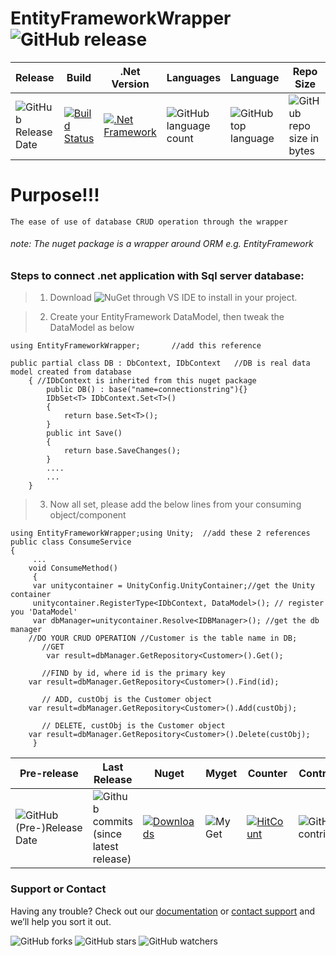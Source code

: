 # EntityFrameworkWrapper ![GitHub release](https://img.shields.io/github/release/ajeetx/EntityFrameworkWrapper.svg?style=for-the-badge)

	
| Release | Build | .Net Version | Languages | Language | Repo Size  |
| ---     | ---   | ---          | ---        | ---      | ---        | 
|![GitHub Release Date](https://img.shields.io/github/release-date/ajeetx/EntityFrameworkWrapper.svg?style=plastic)|[![Build Status](https://travis-ci.org/AJEETX/EntityFrameworkWrapper.png?branch=master&style=for-the-badge)](https://travis-ci.org/AJEETX/EntityFrameworkWrapper) | [![.Net Framework](https://img.shields.io/badge/DotNet-4.6.1-blue.svg?style=plastic)](https://www.microsoft.com/en-au/download/details.aspx?id=49981) | ![GitHub language count](https://img.shields.io/github/languages/count/ajeetx/EntityFrameworkWrapper.svg?style=plastic)| ![GitHub top language](https://img.shields.io/github/languages/top/ajeetx/EntityFrameworkWrapper.svg) |![GitHub repo size in bytes](https://img.shields.io/github/repo-size/ajeetx/EntityFrameworkWrapper.svg) 


# Purpose!!! 
```
The ease of use of database CRUD operation through the wrapper
```
###### note: The nuget package is a wrapper around ORM e.g. EntityFramework
### Steps to connect .net application with Sql server database:

 
 >  1. Download ![NuGet](https://img.shields.io/nuget/v/Generic.Repository.EntityFramework.svg)  through VS IDE  to install in your project.

>   2. Create your EntityFramework DataModel, then tweak the DataModel as below
```
using EntityFrameworkWrapper;       //add this reference

public partial class DB : DbContext, IDbContext   //DB is real data model created from database
    { //IDbContext is inherited from this nuget package
        public DB() : base("name=connectionstring"){} 
        IDbSet<T> IDbContext.Set<T>()
        {
            return base.Set<T>();
        }
        public int Save()
        {
            return base.SaveChanges();
        }
        ....
        ...
    }
```
>   3.	Now all set, please add the below lines from your consuming object/component

```
using EntityFrameworkWrapper;using Unity;  //add these 2 references
public class ConsumeService
{
     ...
    void ConsumeMethod()
     {
     var unitycontainer = UnityConfig.UnityContainer;//get the Unity container
     unitycontainer.RegisterType<IDbContext, DataModel>(); // register you 'DataModel'
     var dbManager=unitycontainer.Resolve<IDBManager>(); //get the db manager
	//DO YOUR CRUD OPERATION //Customer is the table name in DB; 
       //GET	
        var result=dbManager.GetRepository<Customer>().Get();  
       
       //FIND by id, where id is the primary key
	var result=dbManager.GetRepository<Customer>().Find(id); 

       // ADD, custObj is the Customer object
	var result=dbManager.GetRepository<Customer>().Add(custObj);

       // DELETE, custObj is the Customer object
	var result=dbManager.GetRepository<Customer>().Delete(custObj);
     }
```

| Pre-release | Last Release |  Nuget   | Myget  | Counter   | Contributor | Disclaimer |
| ---         | ---                        | ---      | ---    |  ---      | ---         | --- |
|![GitHub (Pre-)Release Date](https://img.shields.io/github/release-date-pre/ajeetx/Carz.svg?label=pre-release) | ![Github commits (since latest release)](https://img.shields.io/github/commits-since/ajeetx/carz/latest.svg)| [![Downloads](https://img.shields.io/nuget/dt/Generic.Repository.EntityFramework.svg?label=nuget-download&style=plastic)](https://www.nuget.org/stats/packages/Generic.Repository.EntityFramework?groupby=Version) | ![MyGet](https://img.shields.io/myget/azy/dt/Generic.Repository.EntityFramework.svg?style=plastic&label=myget-download) | [![HitCount](http://hits.dwyl.io/ajeetx/EntityFrameworkWrapper/projects/1.svg)](http://hits.dwyl.io/ajeetx/EntityFrameworkWrapper/projects/1) | ![GitHub contributors](https://img.shields.io/github/contributors/ajeetx/EntityFrameworkWrapper.svg?style=plastic)|![license](https://img.shields.io/github/license/ajeetx/EntityFrameworkWrapper.svg?style=plastic)

### Support or Contact

Having any trouble? Check out our [documentation](https://github.com/AJEETX/EntityFrameworkWrapper/blob/master/README.md) or [contact support](mailto:ajeetkumar@email.com) and we’ll help you sort it out.


![GitHub forks](https://img.shields.io/github/forks/ajeetx/entityframeworkwrapper.svg?style=social&logo=github&label=Fork)
![GitHub stars](https://img.shields.io/github/stars/ajeetx/entityframeworkwrapper.svg?style=social&logo=github&label=Stars) 
 ![GitHub watchers](https://img.shields.io/github/watchers/ajeetx/carz.svg?style=social&logo=github&label=Watch)

